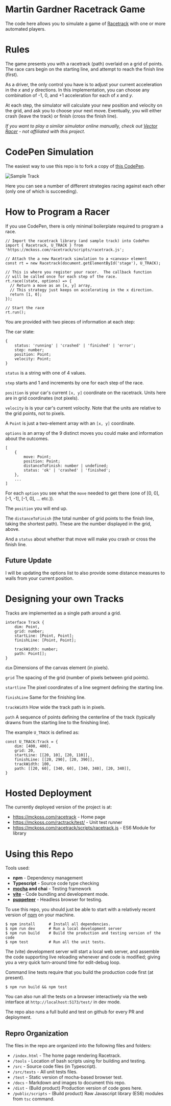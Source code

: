 # Martin Gardner Racetrack Game

The code here allows you to simulate a game of
[Racetrack](https://en.wikipedia.org/wiki/Racetrack_(game)) with one or more
automated players.

# Rules

The game presents you with a racetrack (path) overlaid on a grid of points. The
race cars begin on the starting line, and attempt to reach the finish line
(first).

As a driver, the only control you have is to adjust your current acceleration in
the *x* and *y* directions.  In this implementation, you can choose any
combination of -1, 0, and +1 acceleration for each of *x* and *y*.

At each step, the simulator will calculate your new position and
velocity on the grid, and ask you to choose your next move.  Eventually, you
will either crash (leave the track) or finish (cross the finish line).

*If you want to play a similar simulator online manually, check out [Vector
Racer](http://www.harmmade.com/vectorracer/) - not affiliated with this
project.*

# CodePen Simulation

The easiest way to use this repo is to fork a copy of [this
CodePen](https://codepen.io/mckoss/pen/RwYVmGO).

![Sample Track](docs/sample-track.png)

Here you can see a number of different strategies racing against each other
(only one of which is succeeding).

# How to Program a Racer

If you use CodePen, there is only minimal boilerplate required to program a race.

```
// Import the racetrack library (and sample track) into CodePen
import { Racetrack, U_TRACK } from 'https://mckoss.com/racetrack/scripts/racetrack.js';

// Attach the a new Racetrack simulation to a <canvas> element
const rt = new Racetrack(document.getElementById('stage'), U_TRACK);

// This is where you register your racer.  The callback function
// will be called once for each step of the race.
rt.race((state, options) => {
  // Return a move as an [x, y] array.
  // This strategy just keeps on accelerating in the x direction.
  return [1, 0];
});

// Start the race
rt.run();
```

You are provided with two pieces of information at each step:

The car state:

```
{
    status: 'running' | 'crashed' | 'finished' | 'error';
    step: number;
    position: Point;
    velocity: Point;
}
```

```status``` is a string with one of 4 values.

```step``` starts and 1 and increments by one for each step of the race.

```position``` is your car's current ```[x, y]``` coordinate on the racetrack.
Units here are in grid coordinates (not pixels).

```velocity``` is is your car's current volocity.  Note that the units are
relative to the grid points, not to pixels.

A ```Point``` is just a two-element array with an ```[x, y]``` coordinate.

```options``` is an array of the 9 distinct moves you could make and information
about the outcomes.

```
[
    {
        move: Point;
        position: Point;
        distanceToFinish: number | undefined;
        status: 'ok' | 'crashed' | 'finished';
    },
    ...
]
```

For each ```option``` you see what the ```move``` needed to get there (one of
[0, 0], [-1, -1], [-1, 0], ... etc.)).

The ```position``` you will end up.

The ```distanceToFinish``` (the total number of grid points to the finish line,
taking the shortest path).  These are the number displayed in the grid, above.

And a ```status``` about whether that move will make you crash or cross the
finish line.

## Future Update

I will be updating the options list to also provide some distance measures to
walls from your current position.

# Designing your own Tracks

Tracks are implemented as a single path around a grid.

```
interface Track {
    dim: Point,
    grid: number;
    startLine: [Point, Point];
    finishLine: [Point, Point];

    trackWidth: number;
    path: Point[];
}
```

```dim``` Dimensions of the canvas element (in pixels).

```grid``` The spacing of the grid (number of pixels between grid points).

```startline``` The pixel coordinates of a line segment defining the starting
line.

```finishLine``` Same for the finishing line.

```trackWidth``` How wide the track path is in pixels.

```path``` A sequence of points defining the centerline of the track (typically
drawns from the starting line to the finishing line).

The example ```U_TRACK``` is defined as:

```
const U_TRACK:Track = {
    dim: [400, 400],
    grid: 20,
    startLine: [[20, 10], [20, 110]],
    finishLine: [[20, 290], [20, 390]],
    trackWidth: 100,
    path: [[20, 60], [340, 60], [340, 340], [20, 340]],
}
```

# Hosted Deployment

The currently deployed version of the project is at:

- https://mckoss.com/racetrack - Home page
- https://mckoss.com/ractrack/test/ - Unit test runner
- https://mckoss.com/racetrack/scripts/racetrack.js - ES6 Module for library

# Using this Repo

Tools used:

- **npm** - Dependency management
- **Typescript** - Source code type checking
- **[mocha](https://mochajs.org/) and chai** - Testing framework
- **[vite](https://vitejs.dev/)** - Code bundling and development mode.
- **[puppeteer](https://pptr.dev/)** - Headless browser for testing.

To use this repo, you should just be able to start with a relatively recent
version of
[npm](https://docs.npmjs.com/downloading-and-installing-node-js-and-npm) on
your machine.

```
$ npm install      # Install all dependencies.
$ npm run dev      # Run a local development server
$ npm run build    # Build the production and testing version of the code
$ npm test         # Run all the unit tests.
```

The (vite) development server will start a local web server, and assemble the
code supporting live reloading whenever and code is modified; giving you a very
quick turn-around time for edit-debug loop.

Command line tests require that you build the production code first (at present).

```
$ npm run build && npm test
```

You can also run all the tests on a browser interactively via the web interface
at ```http://localhost:5173/test/``` in dev mode.

The repo also runs a full build and test on github for every PR and deployment.

## Repro Organization

The files in the repo are organized into the following files and folders:

- ```/index.html``` - The home page rendering Racetrack.
- ```/tools``` - Location of bash scripts using for building and testing.
- ```/src``` - Source code files (in Typescript).
- ```/src/tests``` - All unit tests files.
- ```/test``` - Static version of mocha-based browser test.
- ```/docs``` - Markdown and images to document this repo.
- ```/dist``` - (Build product) Production version of code goes here.
- ```/public/scripts``` - (Build product) Raw Javascript library (ES6) modules from
  ```tsc``` command.
